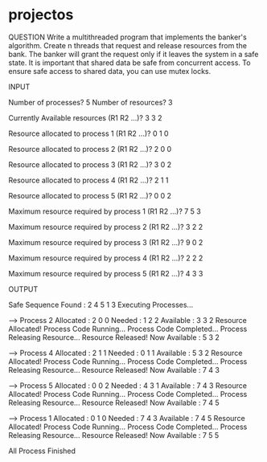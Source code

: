 # projectos
QUESTION
Write a multithreaded program that implements the banker's algorithm. Create n threads that request and release resources from the bank. The banker will grant the request only if it leaves the system in a safe state. It is important that shared data be safe from concurrent access. To ensure safe access to shared data, you can use mutex locks.

INPUT

Number of processes? 5
Number of resources? 3

Currently Available resources (R1 R2 ...)? 3 3 2

Resource allocated to process 1 (R1 R2 ...)? 0 1 0

Resource allocated to process 2 (R1 R2 ...)? 2 0 0

Resource allocated to process 3 (R1 R2 ...)? 3 0 2

Resource allocated to process 4 (R1 R2 ...)? 2 1 1

Resource allocated to process 5 (R1 R2 ...)? 0 0 2


Maximum resource required by process 1 (R1 R2 ...)? 7 5 3

Maximum resource required by process 2 (R1 R2 ...)? 3 2 2

Maximum resource required by process 3 (R1 R2 ...)? 9 0 2

Maximum resource required by process 4 (R1 R2 ...)? 2 2 2

Maximum resource required by process 5 (R1 R2 ...)? 4 3 3


OUTPUT

Safe Sequence Found : 2  4  5  1  3
Executing Processes...


--> Process 2
	Allocated :   2  0  0
	Needed    :   1  2  2
	Available :   3  3  2
	Resource Allocated!
	Process Code Running...
	Process Code Completed...
	Process Releasing Resource...
	Resource Released!
	Now Available :   5  3  2


--> Process 4
	Allocated :   2  1  1
	Needed    :   0  1  1
	Available :   5  3  2
	Resource Allocated!
	Process Code Running...
	Process Code Completed...
	Process Releasing Resource...
	Resource Released!
	Now Available :   7  4  3


--> Process 5
	Allocated :   0  0  2
	Needed    :   4  3  1
	Available :   7  4  3
	Resource Allocated!
	Process Code Running...
	Process Code Completed...
	Process Releasing Resource...
	Resource Released!
	Now Available :   7  4  5


--> Process 1
	Allocated :   0  1  0
	Needed    :   7  4  3
	Available :   7  4  5
	Resource Allocated!
	Process Code Running...
	Process Code Completed...
	Process Releasing Resource...
	Resource Released!
	Now Available :   7  5  5

All Process Finished
